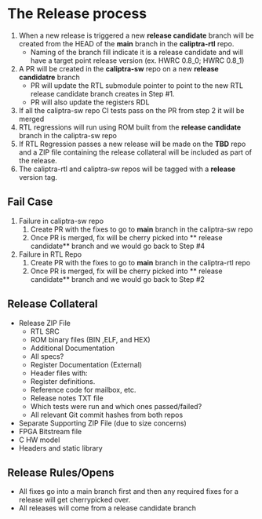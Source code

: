 # The Release process

1. When a new release is triggered a new **release candidate** branch will be created from the HEAD of the **main** branch in the **caliptra-rtl** repo.
    - Naming of the branch fill indicate it is a release candidate and will have a target point release version (ex. HWRC 0.8_0; HWRC 0.8_1)
2. A PR will be created in the **caliptra-sw** repo on a new **release candidatre** branch
    * PR will update the RTL submodule pointer to point to the new RTL release candidate branch creates in Step #1.
    * PR will also update the registers RDL
3. If all the caliptra-sw repo CI tests pass on the PR from step 2 it will be merged
4. RTL regressions will run using ROM built from the **release candidate** branch in the caliptra-sw repo
5. If RTL Regression passes a new release will be made on the **TBD** repo and a ZIP file containing the release collateral will be included as part of the release.
6. The caliptra-rtl and caliptra-sw repos will be tagged with a **release** version tag.

## Fail Case
1. Failure in caliptra-sw repo
    1.  Create PR with the fixes to go to **main** branch in the caliptra-sw repo
    2.  Once PR is merged, fix will be cherry picked into ** release candidate** branch and we would go back to Step #4
2. Failure in RTL Repo
    1.  Create PR with the fixes to go to **main** branch in the caliptra-rtl repo
    2.  Once PR is merged, fix will be cherry picked into ** release candidate** branch and we would go back to Step #2

## Release Collateral
-   Release ZIP File
    -   RTL SRC
    -   ROM binary files (BIN ,ELF, and HEX)
    -   Additional Documentation
    -   All specs?
    -   Register Documentation (External)
    -   Header files with:
      -   Register definitions.
      -   Reference code for mailbox, etc.
    -   Release notes TXT file
    -   Which tests were run and which ones passed/failed?
    -   All relevant Git commit hashes from both repos
-   Separate Supporting ZIP File (due to size concerns)
  -   FPGA Bitstream file
  -   C HW model
  -   Headers and static library

## Release Rules/Opens
-   All fixes go into a main branch first and then any required fixes for a release will get cherrypicked over.
-   All releases will come from a release candidate branch
